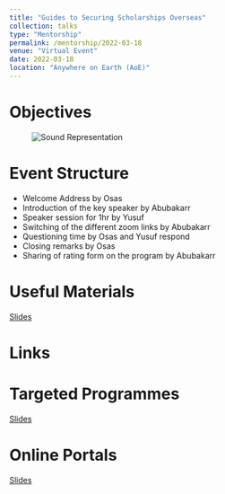 ```yaml
---
title: "Guides to Securing Scholarships Overseas"
collection: talks
type: "Mentorship"
permalink: /mentorship/2022-03-18
venue: "Virtual Event"
date: 2022-03-18
location: "Anywhere on Earth (AoE)"
---
```


Objectives
======


<figure id="wave_properties">
  <img src="http://yusufbrima.github.io/images/scholarship_flyer.jpg" alt="Sound Representation">
</figure>

Event Structure
======
- Welcome Address by Osas
- Introduction of the key speaker by Abubakarr
- Speaker session for 1hr by Yusuf
- Switching of the different zoom links by Abubakarr
- Questioning time by Osas and Yusuf respond
- Closing remarks by Osas
- Sharing of rating form on the program by Abubakarr

Useful Materials
======
[Slides](https://www.slideshare.net/YusufBrima/introduction-to-internet-226928415)

Links
======

Targeted Programmes
===============
[Slides](https://www.slideshare.net/YusufBrima/introduction-to-internet-226928415)

Online Portals
===============
[Slides](https://www.slideshare.net/YusufBrima/introduction-to-internet-226928415)


